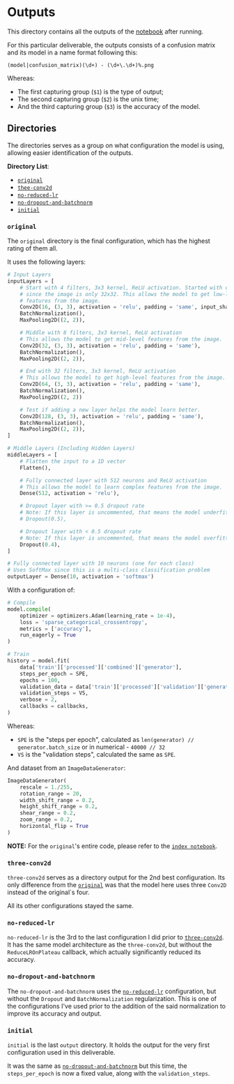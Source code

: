 # Outputs

This directory contains all the outputs of the [notebook](./../index.ipynb) after running.

For this particular deliverable, the outputs consists of a confusion matrix and its model in a name format following this:

```
(model|confusion_matrix)(\d+) - (\d+\.\d+)%.png
```

Whereas:

- The first capturing group (`$1`) is the type of output;
- The second capturing group (`$2`) is the unix time;
- And the third capturing group (`$3`) is the accuracy of the model.

## Directories

The directories serves as a group on what configuration the model is using, allowing easier identification of the outputs.

**Directory List**:

- [`original`](#original)
- [`thee-conv2d`](#three-conv2d)
- [`no-reduced-lr`](#no-reduced-lr)
- [`no-dropout-and-batchnorm`](#no-dropout-and-batchnorm)
- [`initial`](#initial)

### `original`

The `original` directory is the final configuration, which has the highest rating of them all.

It uses the following layers:

```python
# Input Layers
inputLayers = [
    # Start with 4 filters, 3x3 kernel, ReLU activation. Started with only 4
    # since the image is only 32x32. This allows the model to get low-level
    # features from the image.
    Conv2D(16, (3, 3), activation = 'relu', padding = 'same', input_shape = (32, 32, 3)),
    BatchNormalization(),
    MaxPooling2D((2, 2)),

    # Middle with 8 filters, 3x3 kernel, ReLU activation
    # This allows the model to get mid-level features from the image.
    Conv2D(32, (3, 3), activation = 'relu', padding = 'same'),
    BatchNormalization(),
    MaxPooling2D((2, 2)),

    # End with 32 filters, 3x3 kernel, ReLU activation
    # This allows the model to get high-level features from the image.
    Conv2D(64, (3, 3), activation = 'relu', padding = 'same'),
    BatchNormalization(),
    MaxPooling2D((2, 2))

	# Test if adding a new layer helps the model learn better.
    Conv2D(128, (3, 3), activation = 'relu', padding = 'same'),
    BatchNormalization(),
    MaxPooling2D((2, 2)),
]

# Middle Layers (Including Hidden Layers)
middleLayers = [
    # Flatten the input to a 1D vector
    Flatten(),

    # Fully connected layer with 512 neurons and ReLU activation
    # This allows the model to learn complex features from the image.
    Dense(512, activation = 'relu'),

    # Dropout layer with >= 0.5 dropout rate
    # Note: If this layer is uncommented, that means the model underfitted.
    # Dropout(0.5),

    # Dropout layer with < 0.5 dropout rate
    # Note: If this layer is uncommented, that means the model overfitted.
    Dropout(0.4),
]

# Fully connected layer with 10 neurons (one for each class)
# Uses SoftMax since this is a multi-class classification problem
outputLayer = Dense(10, activation = 'softmax')
```

With a configuration of:

```python
# Compile
model.compile(
    optimizer = optimizers.Adam(learning_rate = 1e-4),
    loss = 'sparse_categorical_crossentropy',
    metrics = ['accuracy'],
    run_eagerly = True
)

# Train
history = model.fit(
    data['train']['processed']['combined']['generator'],
    steps_per_epoch = SPE,
    epochs = 100,
    validation_data = data['train']['processed']['validation']['generator'],
    validation_steps = VS,
    verbose = 2,
    callbacks = callbacks,
)
```

Whereas:

- `SPE` is the "steps per epoch", calculated as `len(generator) // generator.batch_size` or in numerical - `40000 // 32`
- `VS` is the "validation steps", calculated the same as `SPE`.

And dataset from an `ImageDataGenerator`:

```python
ImageDataGenerator(
    rescale = 1./255,
    rotation_range = 20,
    width_shift_range = 0.2,
    height_shift_range = 0.2,
    shear_range = 0.2,
    zoom_range = 0.2,
    horizontal_flip = True
)
```

**NOTE:**
For the `original`'s entire code, please refer to the [`index notebook`](./../index.ipynb).

### `three-conv2d`

`three-conv2d` serves as a directory output for the 2nd best configuration. Its only difference from the [`original`](#original) was that the model here uses three `Conv2D` instead of the original`s four.

All its other configurations stayed the same.

### `no-reduced-lr`

`no-reduced-lr` is the 3rd to the last configuration I did prior to [`three-conv2d`](#three-conv2d). It has the same model architecture as the `three-conv2d`, but without the `ReduceLROnPlateau` callback, which actually significantly reduced its accuracy.

### `no-dropout-and-batchnorm`

The `no-dropout-and-batchnorm` uses the [`no-reduced-lr`](#no-reduced-lr) configuration, but without the `Dropout` and `BatchNormalization` regularization. This is one of the configurations I've used prior to the addition of the said normalization to improve its accuracy and output.
### `initial`

`initial` is the last `output` directory. It holds the output for the very first configuration used in this deliverable.

It was the same as [`no-dropout-and-batchnorm`](#no-dropout-and-batchnorm) but this time, the `steps_per_epoch` is now a fixed value, along with the `validation_steps`.
